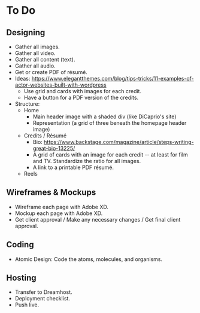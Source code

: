 # To Do

## Designing

- Gather all images.
- Gather all video.
- Gather all content (text).
- Gather all audio.
- Get or create PDF of résumé.
- Ideas: https://www.elegantthemes.com/blog/tips-tricks/11-examples-of-actor-websites-built-with-wordpress
  - Use grid and cards with images for each credit.
  - Have a button for a PDF version of the credits.
- Structure:
  - Home
    - Main header image with a shaded div (like DiCaprio's site)
    - Representation (a grid of three beneath the homepage header image)
  - Credits / Résumé
    - Bio: https://www.backstage.com/magazine/article/steps-writing-great-bio-13225/
    - A grid of cards with an image for each credit -- at least for film and TV. Standardize the ratio for all images.
    - A link to a printable PDF résumé.
  - Reels

## Wireframes & Mockups

- Wireframe each page with Adobe XD.
- Mockup each page with Adobe XD.
- Get client approval / Make any necessary changes / Get final client approval.

## Coding

- Atomic Design: Code the atoms, molecules, and organisms.

## Hosting

- Transfer to Dreamhost.
- Deployment checklist.
- Push live.